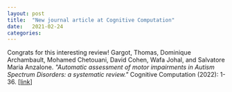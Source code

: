 ```yaml
---
layout: post
title:  "New journal article at Cognitive Computation"
date:   2021-02-24
categories: 
---
```

Congrats for this interesting review!
Gargot, Thomas, Dominique Archambault, Mohamed Chetouani, David Cohen, Wafa Johal, and Salvatore Maria Anzalone.
*"Automatic assessment of motor impairments in Autism Spectrum Disorders: a systematic review."*
Cognitive Computation (2022): 1-36. [[link](https://doi.org/10.1007/s12559-021-09940-8)]
